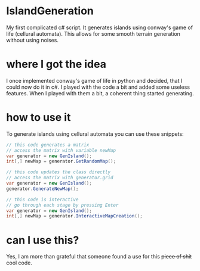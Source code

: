 # IslandGeneration
My first complicated c# script.
It generates islands using conway's game of life (cellural automata). This allows for some smooth terrain generation without using noises.
# where I got the idea
I once implemented conway's game of life in python and decided, that I could now do it in c#.
I played with the code a bit and added some useless features. When I played with them a bit, a coherent thing started generating.
# how to use it
To generate islands using cellural automata you can use these snippets:
```cs
// this code generates a matrix
// access the matrix with variable newMap
var generator = new GenIsland();
int[,] newMap = generator.GetRandomMap();
```
```cs
// this code updates the class directly
// access the matrix with generator.grid
var generator = new GenIsland();
generator.GenerateNewMap();
```
```cs
// this code is interactive
// go through each stage by pressing Enter
var generator = new GenIsland();
int[,] newMap = generator.InteractiveMapCreation();
```
# can I use this?
Yes, I am more than grateful that someone found a use for this ~~piece of shit~~ cool code.
